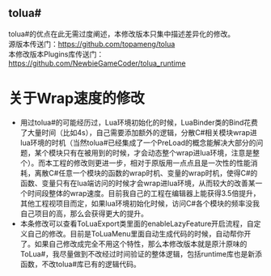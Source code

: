 ## tolua#
tolua#的优点在此无需过度阐述，本修改版本只集中描述差异化的修改。<br>
源版本传送门：https://github.com/topameng/tolua<br>
本修改版本Plugins库传送门：https://github.com/NewbieGameCoder/tolua_runtime

# 关于Wrap速度的修改
* 用过tolua#的可能经历过，Lua环境初始化的时候，LuaBinder类的Bind花费了大量时间（比如4s），自己需要添加额外的逻辑，分散C#相关模块wrap进lua环境的时机（当然tolua#已经集成了一个PreLoad的概念能解决大部分的问题，某个模块只有在被用到的时候，才会动态整个wrap进lua环境，注意是整个）。而本工程的修改则更进一步，相对于原版用一点点且是一次性的性能消耗，离散C#任意一个模块的函数的wrap时机、变量的wrap时机，使得C#的函数、变量只有在lua端访问的时候才会wrap进lua环境，从而较大的改善某一个时间段整体的wrap速度。目前我自己的工程在编辑器上能获得3.5倍提升，其他工程视项目而定，如果lua环境初始化时候，访问C#各个模块的频率没我自己项目的高，那么会获得更大的提升。<br>
* 本条修改可以查看ToLuaExport类里面的enableLazyFeature开启流程，自定义自己的修改。目前是ToLuaMenu里面自动生成代码的时候，自动帮你开了。如果自己修改成完全不用这个特性，那么本修改版本就是原汁原味的ToLua#，我尽量做到不改经过时间验证的整体逻辑，包括runtime库也是新添函数，不改tolua#库已有的逻辑代码。<br>
